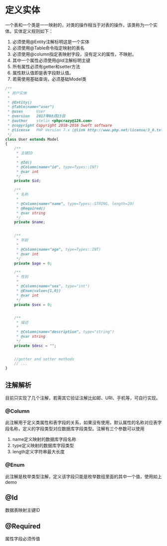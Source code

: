 # 定义实体

一个表和一个类是一一映射的，对类的操作相当于对表的操作，该类称为一个实体。实体定义规则如下：

1. 必须使用@Entity注解标明这是一个实体
2. 必须使用@Table命令指定映射的表名
3. 必须使用@column指定表映射字段，没有定义的属性，不映射。
4. 其中一个属性必须使用@Id注解标明主键
5. 所有属性必须有getter和setter方法
6. 属性默认值即是表字段默认值。
7. 若需使用基础查询，必须基础Model类

```php
/**
 * 用户实体
 *
 * @Entity()
 * @Table(name="user")
 * @uses      User
 * @version   2017年08月23日
 * @author    stelin <phpcrazy@126.com>
 * @copyright Copyright 2010-2016 Swoft software
 * @license   PHP Version 7.x {@link http://www.php.net/license/3_0.txt}
 */
class User extends Model
{
    /**
     * 主键ID
     *
     * @Id()
     * @Column(name="id", type=Types::INT)
     * @var int
     */
    private $id;

    /**
     * 名称
     *
     * @Column(name="name", type=Types::STRING, length=20)
     * @Required()
     * @var string
     */
    private $name;


    /**
     * 年龄
     *
     * @Column(name="age", type=Types::INT)
     * @var int
     */
    private $age = 0;

    /**
     * 性别
     *
     * @Column(name="sex", type="int")
     * @Enum(value={1,0})
     * @var int
     */
    private $sex = 0;


    /**
     * 描述
     *
     * @Column(name="description", type="string")
     * @var string
     */
    private $desc = "";


    //getter and setter methods
    // ...
}
```

## 注解解析

目前只实现了几个注解，若需其它验证注解比如邮、URI、手机等，可自行实现。

### @Column

此注解用于定义类属性和表字段的关系，如果没有使用，默认属性的名称对应表字段名称，定义的字段类型对应数据库字段类型。注解有三个参数可以使用

1. name定义映射的数据库字段名称
2. type定义映射的数据库字段类型
3. length定义字符串最大长度

### @Enum

此注解是枚举类型注解，定义该字段只能是枚举数组里面的其中一个值，使用如上demo

## @Id

数据表映射主键ID

## @Required

属性字段必须传值



